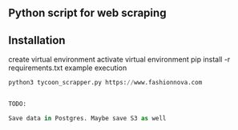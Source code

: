 ## Python script for web scraping

## Installation

create virtual environment
activate virtual environment
pip install -r requirements.txt
example execution 
```python
python3 tycoon_scrapper.py https://www.fashionnova.com


TODO:

Save data in Postgres. Maybe save S3 as well


